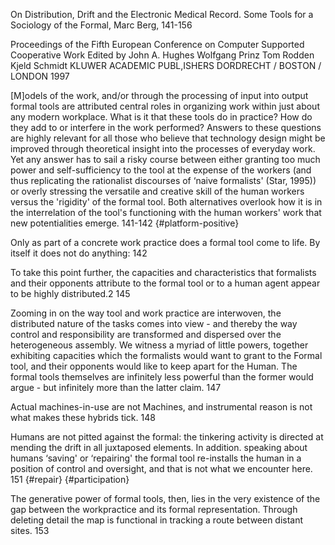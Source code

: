 ﻿On Distribution, Drift and the Electronic Medical Record. Some Tools for a Sociology of the Formal, Marc Berg, 141-156

Proceedings of the Fifth European Conference on Computer Supported Cooperative Work
Edited by John A. Hughes Wolfgang Prinz Tom Rodden Kjeld Schmidt KLUWER ACADEMIC PUBL,ISHERS DORDRECHT / BOSTON / LONDON 1997

[M]odels of the work, and/or through the processing of input into output formal tools are attributed central roles in organizing work within just about any modern workplace. What is it that these tools do in practice? How do they add to or interfere in the work performed? Answers to these questions are highly relevant for all those who believe that technology design might be improved through theoretical insight into the processes of everyday work. Yet any answer has to sail a risky course between either granting too much power and self-sufficiency to the tool at the expense of the workers (and thus replicating the rationalist discourses of ‘naive formalists' (Star, 1995)) or overly stressing the versatile and creative skill of the human workers versus the 'rigidity' of the formal tool. Both alternatives overlook how it is in the interrelation of the tool's functioning with the human workers' work that new potentialities emerge. 141-142 {#platform-positive}

Only as part of a concrete work practice does a formal tool come to life. By itself it does not do anything: 142

To take this point further, the capacities and characteristics that formalists and their opponents attribute to the formal tool or to a human agent appear to be highly distributed.2 145

Zooming in on the way tool and work practice are interwoven, the distributed nature of the tasks comes into view - and thereby the way control and responsibility are transformed and dispersed over the heterogeneous assembly. We witness a myriad of little powers, together exhibiting capacities which the formalists would want to grant to the Formal tool, and their opponents would like to keep apart for the Human. The formal tools themselves are infinitely less powerful than the former would argue - but infinitely more than the latter claim. 147

Actual machines-in-use are not Machines, and instrumental reason is not what makes these hybrids tick. 148

Humans are not pitted against the formal: the tinkering activity is directed at mending the drift in all juxtaposed elements. In addition. speaking about humans ‘saving' or ‘repairing' the formal tool re-installs the human in a position of control and oversight, and that is not what we encounter here. 151 {#repair} {#participation}

The generative power of formal tools, then, lies in the very existence of the gap between the workpractice and its formal representation. Through deleting detail the map is functional in tracking a route between distant sites. 153

